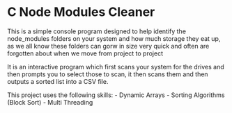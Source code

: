 # C Node Modules Cleaner

This is a simple console program designed to help identify the node_modules folders on your system and how much storage they eat up, as we all know these folders can gorw in size very quick and often are forgotten about when we move from project to project

It is an interactive program which first scans your system for the drives and then prompts you to select those to scan, it then scans them and then outputs a sorted list into a CSV file.

This project uses the following skills:
    - Dynamic Arrays
    - Sorting Algorithms (Block Sort)
    - Multi Threading